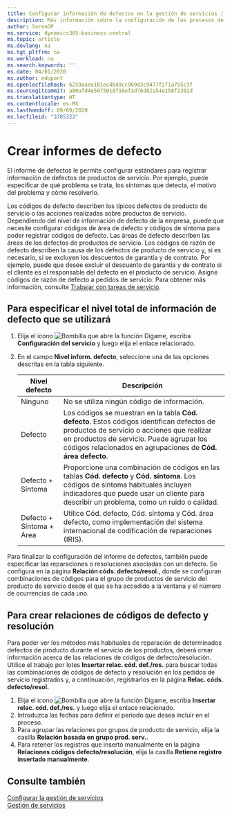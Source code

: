 ```yaml
---
title: Configurar información de defectos en la gestión de servicios | Documentos de Microsoft
description: Más información sobre la configuración de los procesos de creación de informes de defecto.
author: SorenGP
ms.service: dynamics365-business-central
ms.topic: article
ms.devlang: na
ms.tgt_pltfrm: na
ms.workload: na
ms.search.keywords: ''
ms.date: 04/01/2020
ms.author: edupont
ms.openlocfilehash: 6259aaee181ec4b49cc969d3c9477f271a755c3f
ms.sourcegitcommit: a80afd4e5075018716efad76d82a54e158f1392d
ms.translationtype: HT
ms.contentlocale: es-MX
ms.lasthandoff: 09/09/2020
ms.locfileid: "3785323"
---
```

# <a name="set-up-fault-reporting"></a>Crear informes de defecto
El informe de defectos le permite configurar estándares para registrar información de defectos de productos de servicio. Por ejemplo, puede especificar de qué problema se trata, los síntomas que detecta, el motivo del problema y cómo resolverlo.  

Los códigos de defecto describen los típicos defectos de producto de servicio o las acciones realizadas sobre productos de servicio. Dependiendo del nivel de información de defecto de la empresa, puede que necesite configurar códigos de área de defecto y códigos de síntoma para poder registrar códigos de defecto. Las áreas de defecto describen las áreas de los defectos de productos de servicio. Los códigos de razón de defecto describen la causa de los defectos de producto de servicio y, si es necesario, si se excluyen los descuentos de garantía y de contrato. Por ejemplo, puede que desee excluir el descuento de garantía y de contrato si el cliente es el responsable del defecto en el producto de servicio. Asigne códigos de razón de defecto a pedidos de servicio. Para obtener más información, consulte [Trabajar con tareas de servicio](service-how-to-work-on-service-tasks.md).  

## <a name="to-specify-the-overall-level-of-fault-reporting-to-use"></a>Para especificar el nivel total de información de defecto que se utilizará
1. Elija el icono ![Bombilla que abre la función Dígame](media/ui-search/search_small.png "Dígame qué desea hacer"), escriba **Configuración del servicio** y luego elija el enlace relacionado.
2. En el campo **Nivel inform. defecto**, seleccione una de las opciones descritas en la tabla siguiente.  

    |**Nivel defecto**|**Descripción**|  
    |------------|-------------|  
    |Ninguno | No se utiliza ningún código de información.|  
    |Defecto | Los códigos se muestran en la tabla **Cód. defecto**. Estos códigos identifican defectos de productos de servicio o acciones que realizar en productos de servicio. Puede agrupar los códigos relacionados en agrupaciones de **Cód. área defecto**.|  
    |Defecto + Síntoma | Proporcione una combinación de códigos en las tablas **Cód. defecto** y **Cód. síntoma**. Los códigos de síntoma habituales incluyen indicadores que puede usar un cliente para describir un problema, como un ruido o calidad.|  
    |Defecto + Síntoma + Area | Utilice Cód. defecto, Cód. síntoma y Cód. área defecto, como implementación del sistema internacional de codificación de reparaciones (IRIS).|  

Para finalizar la configuración del informe de defectos, también puede especificar las reparaciones o resoluciones asociadas con un defecto. Se configura en la página **Relación códs. defecto/resol.**, donde se configuran combinaciones de códigos para el grupo de productos de servicio del producto de servicio desde el que se ha accedido a la ventana y el número de ocurrencias de cada uno.

## <a name="to-create-fault-and-resolution-code-relationships"></a>Para crear relaciones de códigos de defecto y resolución
<!--this needs to go in a working with topic-->
 Para poder ver los métodos más habituales de reparación de determinados defectos de producto durante el servicio de los productos, deberá crear información acerca de las relaciones de códigos de defecto/resolución. Utilice el trabajo por lotes **Insertar relac. cód. def./res.** para buscar todas las combinaciones de códigos de defecto y resolución en los pedidos de servicio registrados y, a continuación, registrarlos en la página **Relac. códs. defecto/resol.**

1. Elija el icono ![Bombilla que abre la función Dígame](media/ui-search/search_small.png "Dígame qué desea hacer"), escriba **Insertar relac. cód. def./res.** y luego elija el enlace relacionado.  
2. Introduzca las fechas para definir el periodo que desea incluir en el proceso.  
3. Para agrupar las relaciones por grupos de producto de servicio, elija la casilla **Relación basada en grupo prod. serv.**.  
4. Para retener los registros que insertó manualmente en la página **Relaciones códigos defecto/resolución**, elija la casilla **Retiene registro insertado manualmente**.  

## <a name="see-also"></a>Consulte también
[Configurar la gestión de servicios](service-setup-service.md)  
[Gestión de servicios](service-service.md)  
